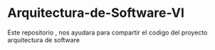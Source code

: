 # Arquitectura-de-Software-VI
Este repositorio , nos ayudara para compartir el codigo del proyecto arquitectura de software
